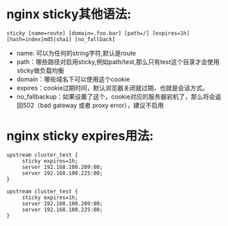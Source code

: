 # nginx sticky其他语法:
```
sticky [name=route] [domain=.foo.bar] [path=/] [expires=1h] [hash=index|md5|sha1] [no_fallback]
```
- name: 可以为任何的string字符,默认是route
- path：哪些路径对启用sticky,例如path/test,那么只有test这个目录才会使用sticky做负载均衡
- domain：哪些域名下可以使用这个cookie
- expires：cookie过期时间，默认浏览器关闭就过期，也就是会话方式。
- no_fallbackup：如果设置了这个，cookie对应的服务器宕机了，那么将会返回502（bad gateway 或者 proxy error），建议不启用

# nginx sticky expires用法:
```
upstream cluster_test {
     sticky expires=1h;
     server 192.168.100.209:80;
     server 192.168.100.225:80;
}

upstream cluster_test {
     sticky expires=1h;
     server 192.168.100.209:80;
     server 192.168.100.225:80;
}
```
